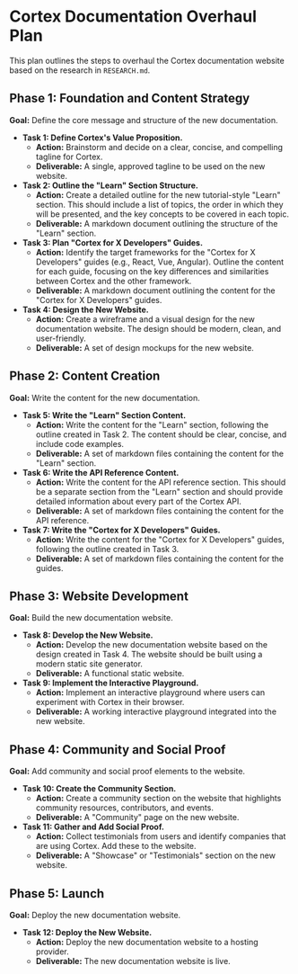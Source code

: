 # Cortex Documentation Overhaul Plan

This plan outlines the steps to overhaul the Cortex documentation website based on the research in `RESEARCH.md`.

## Phase 1: Foundation and Content Strategy

**Goal:** Define the core message and structure of the new documentation.

*   **Task 1: Define Cortex's Value Proposition.**
    *   **Action:** Brainstorm and decide on a clear, concise, and compelling tagline for Cortex.
    *   **Deliverable:** A single, approved tagline to be used on the new website.
*   **Task 2: Outline the "Learn" Section Structure.**
    *   **Action:** Create a detailed outline for the new tutorial-style "Learn" section. This should include a list of topics, the order in which they will be presented, and the key concepts to be covered in each topic.
    *   **Deliverable:** A markdown document outlining the structure of the "Learn" section.
*   **Task 3: Plan "Cortex for X Developers" Guides.**
    *   **Action:** Identify the target frameworks for the "Cortex for X Developers" guides (e.g., React, Vue, Angular). Outline the content for each guide, focusing on the key differences and similarities between Cortex and the other framework.
    *   **Deliverable:** A markdown document outlining the content for the "Cortex for X Developers" guides.
*   **Task 4: Design the New Website.**
    *   **Action:** Create a wireframe and a visual design for the new documentation website. The design should be modern, clean, and user-friendly.
    *   **Deliverable:** A set of design mockups for the new website.

## Phase 2: Content Creation

**Goal:** Write the content for the new documentation.

*   **Task 5: Write the "Learn" Section Content.**
    *   **Action:** Write the content for the "Learn" section, following the outline created in Task 2. The content should be clear, concise, and include code examples.
    *   **Deliverable:** A set of markdown files containing the content for the "Learn" section.
*   **Task 6: Write the API Reference Content.**
    *   **Action:** Write the content for the API reference section. This should be a separate section from the "Learn" section and should provide detailed information about every part of the Cortex API.
    *   **Deliverable:** A set of markdown files containing the content for the API reference.
*   **Task 7: Write the "Cortex for X Developers" Guides.**
    *   **Action:** Write the content for the "Cortex for X Developers" guides, following the outline created in Task 3.
    *   **Deliverable:** A set of markdown files containing the content for the guides.

## Phase 3: Website Development

**Goal:** Build the new documentation website.

*   **Task 8: Develop the New Website.**
    *   **Action:** Develop the new documentation website based on the design created in Task 4. The website should be built using a modern static site generator.
    *   **Deliverable:** A functional static website.
*   **Task 9: Implement the Interactive Playground.**
    *   **Action:** Implement an interactive playground where users can experiment with Cortex in their browser.
    *   **Deliverable:** A working interactive playground integrated into the new website.

## Phase 4: Community and Social Proof

**Goal:** Add community and social proof elements to the website.

*   **Task 10: Create the Community Section.**
    *   **Action:** Create a community section on the website that highlights community resources, contributors, and events.
    *   **Deliverable:** A "Community" page on the new website.
*   **Task 11: Gather and Add Social Proof.**
    *   **Action:** Collect testimonials from users and identify companies that are using Cortex. Add these to the website.
    *   **Deliverable:** A "Showcase" or "Testimonials" section on the new website.

## Phase 5: Launch

**Goal:** Deploy the new documentation website.

*   **Task 12: Deploy the New Website.**
    *   **Action:** Deploy the new documentation website to a hosting provider.
    *   **Deliverable:** The new documentation website is live.